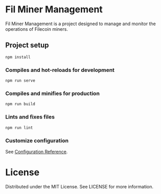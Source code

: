 # Fil Miner Management

Fil Miner Management is a project designed to manage and monitor the operations of Filecoin miners.

## Project setup
```
npm install
```

### Compiles and hot-reloads for development
```
npm run serve
```

### Compiles and minifies for production
```
npm run build
```

### Lints and fixes files
```
npm run lint
```

### Customize configuration
See [Configuration Reference](https://cli.vuejs.org/config/).

# License

Distributed under the MIT License. See LICENSE for more information.

